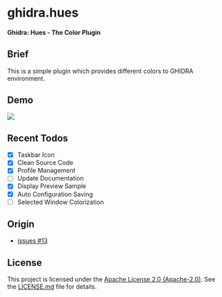 # ghidra.hues

#### Ghidra: Hues - The Color Plugin

## Brief

This is a simple plugin which provides different colors to GHIDRA environment.

## Demo

![](./doc/images/MPeg6GJ4Zr.gif)

## Recent Todos

- [x] Taskbar Icon
- [x] Clean Source Code
- [x] Profile Management
- [ ] Update Documentation
- [x] Display Preview Sample
- [x] Auto Configuration Saving
- [ ] Selected Window Colorization

## Origin

+ [issues #13](https://github.com/NationalSecurityAgency/ghidra/issues/13)

## License

This project is licensed under the [Apache License 2.0 (Apache-2.0)][ref-AP2]. See the [LICENSE.md](./LICENSE.md) file for details.

[ref-AP2]: https://tldrlegal.com/license/apache-license-2.0-(apache-2.0)
